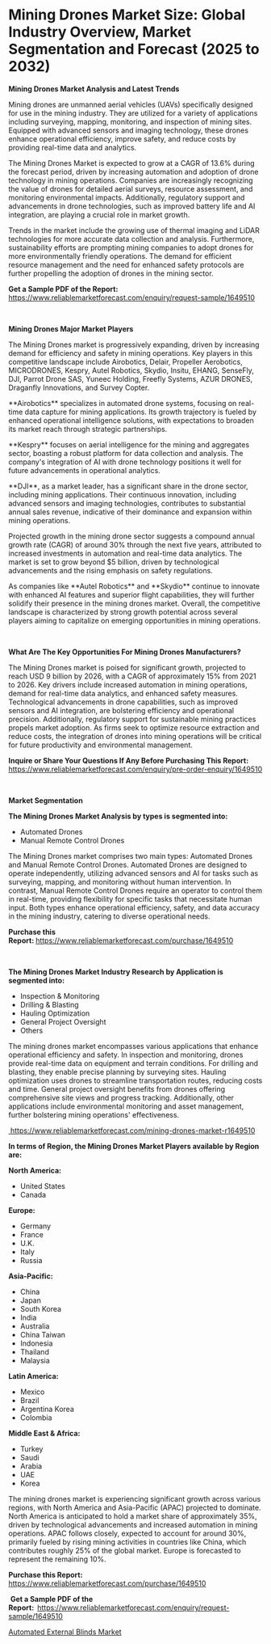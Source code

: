 <p><h1>Mining Drones Market Size: Global Industry Overview, Market Segmentation and Forecast (2025 to 2032)</h1></p><p><strong>Mining Drones Market Analysis and Latest Trends</strong></p>
<p><p>Mining drones are unmanned aerial vehicles (UAVs) specifically designed for use in the mining industry. They are utilized for a variety of applications including surveying, mapping, monitoring, and inspection of mining sites. Equipped with advanced sensors and imaging technology, these drones enhance operational efficiency, improve safety, and reduce costs by providing real-time data and analytics.</p><p>The Mining Drones Market is expected to grow at a CAGR of 13.6% during the forecast period, driven by increasing automation and adoption of drone technology in mining operations. Companies are increasingly recognizing the value of drones for detailed aerial surveys, resource assessment, and monitoring environmental impacts. Additionally, regulatory support and advancements in drone technologies, such as improved battery life and AI integration, are playing a crucial role in market growth. </p><p>Trends in the market include the growing use of thermal imaging and LiDAR technologies for more accurate data collection and analysis. Furthermore, sustainability efforts are prompting mining companies to adopt drones for more environmentally friendly operations. The demand for efficient resource management and the need for enhanced safety protocols are further propelling the adoption of drones in the mining sector.</p></p>
<p><strong>Get a Sample PDF of the Report:&nbsp;</strong> <a href="https://www.reliablemarketforecast.com/enquiry/request-sample/1649510?utm_campaign=1832&utm_medium=2&utm_source=Github&utm_content=ia&utm_term=18022025&utm_id=mining-drones">https://www.reliablemarketforecast.com/enquiry/request-sample/1649510</a></p>
<p>&nbsp;</p>
<p><strong>Mining Drones Major Market Players</strong></p>
<p><p>The Mining Drones market is progressively expanding, driven by increasing demand for efficiency and safety in mining operations. Key players in this competitive landscape include Airobotics, Delair, Propeller Aerobotics, MICRODRONES, Kespry, Autel Robotics, Skydio, Insitu, EHANG, SenseFly, DJI, Parrot Drone SAS, Yuneec Holding, Freefly Systems, AZUR DRONES, Draganfly Innovations, and Survey Copter.</p><p>**Airobotics** specializes in automated drone systems, focusing on real-time data capture for mining applications. Its growth trajectory is fueled by enhanced operational intelligence solutions, with expectations to broaden its market reach through strategic partnerships.</p><p>**Kespry** focuses on aerial intelligence for the mining and aggregates sector, boasting a robust platform for data collection and analysis. The company's integration of AI with drone technology positions it well for future advancements in operational analytics.</p><p>**DJI**, as a market leader, has a significant share in the drone sector, including mining applications. Their continuous innovation, including advanced sensors and imaging technologies, contributes to substantial annual sales revenue, indicative of their dominance and expansion within mining operations.</p><p>Projected growth in the mining drone sector suggests a compound annual growth rate (CAGR) of around 30% through the next five years, attributed to increased investments in automation and real-time data analytics. The market is set to grow beyond $5 billion, driven by technological advancements and the rising emphasis on safety regulations.</p><p>As companies like **Autel Robotics** and **Skydio** continue to innovate with enhanced AI features and superior flight capabilities, they will further solidify their presence in the mining drones market. Overall, the competitive landscape is characterized by strong growth potential across several players aiming to capitalize on emerging opportunities in mining operations.</p></p>
<p>&nbsp;</p>
<p><strong>What Are The Key Opportunities For Mining Drones Manufacturers?</strong></p>
<p><p>The Mining Drones market is poised for significant growth, projected to reach USD 9 billion by 2026, with a CAGR of approximately 15% from 2021 to 2026. Key drivers include increased automation in mining operations, demand for real-time data analytics, and enhanced safety measures. Technological advancements in drone capabilities, such as improved sensors and AI integration, are bolstering efficiency and operational precision. Additionally, regulatory support for sustainable mining practices propels market adoption. As firms seek to optimize resource extraction and reduce costs, the integration of drones into mining operations will be critical for future productivity and environmental management.</p></p>
<p><strong>Inquire or Share Your Questions If Any Before Purchasing This Report:</strong> <a href="https://www.reliablemarketforecast.com/enquiry/pre-order-enquiry/1649510?utm_campaign=1832&utm_medium=2&utm_source=Github&utm_content=ia&utm_term=18022025&utm_id=mining-drones">https://www.reliablemarketforecast.com/enquiry/pre-order-enquiry/1649510</a></p>
<p>&nbsp;</p>
<p><strong>Market Segmentation</strong></p>
<p><strong>The Mining Drones Market Analysis by types is segmented into:</strong></p>
<p><ul><li>Automated Drones</li><li>Manual Remote Control Drones</li></ul></p>
<p><p>The Mining Drones market comprises two main types: Automated Drones and Manual Remote Control Drones. Automated Drones are designed to operate independently, utilizing advanced sensors and AI for tasks such as surveying, mapping, and monitoring without human intervention. In contrast, Manual Remote Control Drones require an operator to control them in real-time, providing flexibility for specific tasks that necessitate human input. Both types enhance operational efficiency, safety, and data accuracy in the mining industry, catering to diverse operational needs.</p></p>
<p><strong>Purchase this Report:&nbsp;</strong><a href="https://www.reliablemarketforecast.com/purchase/1649510?utm_campaign=1832&utm_medium=2&utm_source=Github&utm_content=ia&utm_term=18022025&utm_id=mining-drones">https://www.reliablemarketforecast.com/purchase/1649510</a></p>
<p>&nbsp;</p>
<p><strong>The Mining Drones Market Industry Research by Application is segmented into:</strong></p>
<p><ul><li>Inspection & Monitoring</li><li>Drilling & Blasting</li><li>Hauling Optimization</li><li>General Project Oversight</li><li>Others</li></ul></p>
<p><p>The mining drones market encompasses various applications that enhance operational efficiency and safety. In inspection and monitoring, drones provide real-time data on equipment and terrain conditions. For drilling and blasting, they enable precise planning by surveying sites. Hauling optimization uses drones to streamline transportation routes, reducing costs and time. General project oversight benefits from drones offering comprehensive site views and progress tracking. Additionally, other applications include environmental monitoring and asset management, further bolstering mining operations' effectiveness.</p></p>
<p><a href="https://www.reliablemarketforecast.com/mining-drones-market-r1649510?utm_campaign=1832&utm_medium=2&utm_source=Github&utm_content=ia&utm_term=18022025&utm_id=mining-drones">&nbsp;https://www.reliablemarketforecast.com/mining-drones-market-r1649510</a></p>
<p><strong>In terms of Region, the Mining Drones Market Players available by Region are:</strong></p>
<p>
    <p> <strong> North America: </strong>
        <ul>
            <li>United States</li>
            <li>Canada</li>
        </ul>
        </p> 
    <p> <strong> Europe: </strong>
        <ul>
            <li>Germany</li>
            <li>France</li>
            <li>U.K.</li>
            <li>Italy</li>
            <li>Russia</li>
        </ul>
        </p> 
    <p> <strong> Asia-Pacific: </strong>
        <ul>
            <li>China</li>
            <li>Japan</li>
            <li>South Korea</li>
            <li>India</li>
            <li>Australia</li>
            <li>China Taiwan</li>
            <li>Indonesia</li>
            <li>Thailand</li>
            <li>Malaysia</li>
        </ul>
        </p> 
    <p> <strong> Latin America: </strong>
        <ul>
            <li>Mexico</li>
            <li>Brazil</li>
            <li>Argentina Korea</li>
            <li>Colombia</li>
        </ul>
        </p> 
    <p> <strong> Middle East & Africa: </strong>
        <ul>
            <li>Turkey</li>
            <li>Saudi</li>
            <li>Arabia</li>
            <li>UAE</li>
            <li>Korea</li>
        </ul>
    </p>
    </p>
<p><p>The mining drones market is experiencing significant growth across various regions, with North America and Asia-Pacific (APAC) projected to dominate. North America is anticipated to hold a market share of approximately 35%, driven by technological advancements and increased automation in mining operations. APAC follows closely, expected to account for around 30%, primarily fueled by rising mining activities in countries like China, which contributes roughly 25% of the global market. Europe is forecasted to represent the remaining 10%.</p></p>
<p><strong>Purchase this Report: </strong><a href="https://www.reliablemarketforecast.com/purchase/1649510?utm_campaign=1832&utm_medium=2&utm_source=Github&utm_content=ia&utm_term=18022025&utm_id=mining-drones">https://www.reliablemarketforecast.com/purchase/1649510</a></p>
<p>&nbsp;<strong>Get a Sample PDF of the Report:&nbsp;&nbsp;</strong><a href="https://www.reliablemarketforecast.com/enquiry/request-sample/1649510?utm_campaign=1832&utm_medium=2&utm_source=Github&utm_content=ia&utm_term=18022025&utm_id=mining-drones">https://www.reliablemarketforecast.com/enquiry/request-sample/1649510</a></p>
<p><strong></strong></p>
<p><p><a href="https://github.com/AKSHATREPORTPRIME/Market-Research-Report-List-7/blob/main/automated-external-blinds-market.md?utm_campaign=1832&utm_medium=2&utm_source=Github&utm_content=ia&utm_term=18022025&utm_id=mining-drones">Automated External Blinds Market</a></p></p>